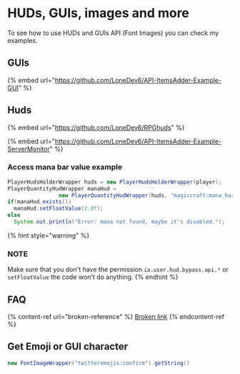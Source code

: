 # HUDs, GUIs, images and more

To see how to use HUDs and GUIs API (Font Images) you can check my examples.

## GUIs

{% embed url="https://github.com/LoneDev6/API-ItemsAdder-Example-GUI" %}

## Huds

{% embed url="https://github.com/LoneDev6/RPGhuds" %}

{% embed url="https://github.com/LoneDev6/API-ItemsAdder-Example-ServerMonitor" %}

### Access mana bar value example

```java
PlayerHudsHolderWrapper huds = new PlayerHudsHolderWrapper(player);
PlayerQuantityHudWrapper manaHud = 
                new PlayerQuantityHudWrapper(huds, "magiccraft:mana_bar");
if(manaHud.exists())
  manaHud.setFloatValue(2.0f);
else
  System.out.println("Error: mana not found, maybe it's disabled.");
```

{% hint style="warning" %}
### NOTE

Make sure that you don't have the permission `ia.user.hud.bypass.api.*` or `setFloatValue` the code won't do anything.&#x20;
{% endhint %}

## FAQ

{% content-ref url="broken-reference" %}
[Broken link](broken-reference)
{% endcontent-ref %}

## Get Emoji or GUI character

```java
new FontImageWrapper("twitteremojis:confirm").getString()
```
